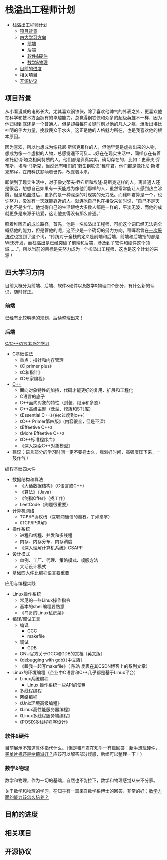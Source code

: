 # 栈溢出工程师计划


- [栈溢出工程师计划](#栈溢出工程师计划)
  - [项目背景](#项目背景)
  - [四大学习方向](#四大学习方向)
    - [前端](#前端)
    - [后端](#后端)
    - [软件\&硬件](#软件硬件)
    - [数学\&物理](#数学物理)
  - [目前的进度](#目前的进度)
  - [相关项目](#相关项目)
  - [开源协议](#开源协议)


## 项目背景

从小看漫威的电影长大，尤其喜欢钢铁侠，除了喜欢他帅气的外表之外，更喜欢他在科学和技术方面拥有的卓越能力。总觉得钢铁侠和众多的超级英雄不一样，因为他归根到底还是一个普通人，但是却每每在关键时刻以他的凡人之躯，爆发出堪比神明的伟大力量，挽救民众于水火。这正是他的人格魅力所在，也是我喜欢他的根本原因。

因为喜欢，所以也想成为像托尼·斯塔克那样的人，但他毕竟是虚拟出来的人物，想成为像一个虚拟的人物，总感觉遥不可及......好在在现实生活中，同样存在有着和托尼·斯塔克相同特质的人，他们都是真真实实，确切存在的，比如：史蒂夫·乔布斯，埃隆·马斯克，当然还有咱们的“野生钢铁侠”稚晖君，他们都是像托尼·斯塔克那样，在用科技影响着世界，改变着未来。

即使到了现实生活中，对于像史蒂夫·乔布斯和埃隆·马斯克这样的人，离普通人还是很远，想想自己如果有一天能成为像他们那样的人，虽然常常能让人感到热血沸腾，但是热血过后，更多的是一种深深的对现实的无力感。而稚晖君算是一个，也许努力，没准有一天就能靠近的人。就连他自己也在接受采访时说，“自己不是天才也不是少年。他觉得自己的生活跟绝大多数人都是一样的，平淡无波，而他的成就更多是来源于热爱，这让他变得没有那么普通。”

照着稚晖君的成长路径，首先，他是一名栈溢出工程师，可能这个词已经无法完全概括他的能力，但是管他的呢，这至少是一个确切的努力方向，稚晖君曾在[一次采访时](https://b23.tv/nIceD2X)也提到了这个词，“传统对于全栈的定义是前端和后端，前端和后端指的都是WEB开发，而栈溢出是已经突破了前端和后端，涉及到了软件和硬件这个领域......”，所以当前的目标是先努力成为一个栈溢出工程师，这也是这个计划的来源！

## 四大学习方向

目前大概分为前端、后端、软件&硬件以及数学&物理四个部分，有什么新的认识，随时修正。



### 前端

已经有比较明确的规划，后续整理出来！

### 后端

[C/C++语言本身的学习](https://www.bilibili.com/video/BV1G7411K7j2/?spm_id_from=333.788.recommend_more_video.7)

* C基础语法
    * 重点：指针和内存管理
    * 《C primer plus》
    * 《C和指针》
    * 《C专家编程》
* [C++](https://www.bilibili.com/video/BV1ob411m76i/?spm_id_from=333.999.0.0&vd_source=717a34be66e5ede7b2dec683e6ce5098)
    * 面向对象特性的加持，代码才能更好的复用、扩展和工程化
    * C语言的底子
    * C++面向对象的特性（封装、继承和多态）
    * C++高级主题（泛型、模版和STL库）
    * 《Essential C++》（由c过度到c++）
    * 《C++ Primer第四版》(内容很全，但是不深）
    * 《Effeetive C++》
    * 《More Effeetive C++》
    * 《C++标准程序库》
    * 《深入探索C++对象模型》 
* 建议：语言部分的学习时间一定不要拖太久，规划好时间，高强度压下来，一鼓作气！

编程基础四大件

* 数据结构和算法
    * 《大话数据结构》（C语言或C++）
    * 《算法》（Java）
    * 《剑指Offer》（找工作）
    * LeetCode（刷题很重要）
* 计算机网络
    * TCP/IP协议栈（互联网通信的基石，了如指掌）
    * 《TCP/IP详解》
* 操作系统
    * 进程和线程、并发和多线程
    * 内存、内存分布、内存调度
    * 《深入理解计算机系统》CSAPP 
* 设计模式
    * 单例、工厂、代理、策略模式、模版方法
    * 大话设计模式
* 基础四大件比编程语言要重要

应用与编程实践

* Linux操作系统
    * 常见的一些Linux操作指令
    * 基本的shell编程要熟悉
    * 《鸟哥的Linux私房菜》
* 编译/调试工具
    * 编译
        * GCC
        * makefile
    * 调试
        * GDB
    * GNU官方关于GCC和GDB的文档（英文版）
    * 《debugging with gdb》（中文版）
    * 《跟我一起写makefile》（ 陈皓 发表在其CSDN博客上的系列文章）
* Linux的环境编程（企业中C语言和C++几乎都是基于Linux平台）
    * Linux系统编程
        * Linux 操作系统一些API的使用
    * 多线程编程
    * 网络编程
    * 《Unix环境高级编程》
    * 《Linux高性能服务器编程》
    * 《Linux多线程服务端编程》
    * 《POSIX多线程程序设计》



### 软件&硬件

目前展示不知道具体指代什么。（但是稚晖君在知乎一有篇回答：[新手想玩硬件，买单片机还是树莓派好？](https://www.zhihu.com/question/66290306/answer/668005735)应该可以解答部分疑惑，后续可以整理一下！）



### 数学&物理

数学和物理，作为一切的基础，自然也不能拉下，数学和物理感觉从来不分家。

关于数学和物理的学习，在知乎有一篇来自数学系博士的回答，非常的好：[数学方面的能力该怎么培养？](https://www.zhihu.com/question/19556658/answer/26950430)



## 目前的进度







## 相关项目



## 开源协议



